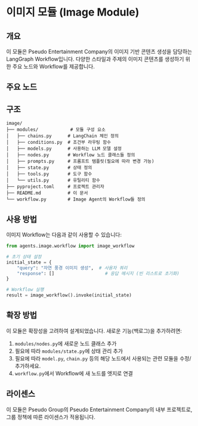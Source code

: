 # 이미지 모듈 (Image Module)

## 개요

이 모듈은 Pseudo Entertainment Company의 이미지 기반 콘텐츠 생성을 담당하는 LangGraph Workflow입니다. 다양한 스타일과 주제의 이미지 콘텐츠를 생성하기 위한 주요 노드와 Workflow를 제공합니다.

## 주요 노드

<!-- 노드에 대한 설명을 추가해주세요. -->

## 구조

```
image/
├── modules/            # 모듈 구성 요소
│   ├── chains.py      # LangChain 체인 정의
│   ├── conditions.py  # 조건부 라우팅 함수
│   ├── models.py      # 사용하는 LLM 모델 설정
│   ├── nodes.py       # Workflow 노드 클래스들 정의
│   ├── prompts.py     # 프롬프트 템플릿(필요에 따라 변경 가능)
│   ├── state.py       # 상태 정의
│   ├── tools.py       # 도구 함수
│   └── utils.py       # 유틸리티 함수
├── pyproject.toml     # 프로젝트 관리자
├── README.md          # 이 문서
└── workflow.py        # Image Agent의 Workflow들 정의
```

## 사용 방법

이미지 Workflow는 다음과 같이 사용할 수 있습니다:

```python
from agents.image.workflow import image_workflow

# 초기 상태 설정
initial_state = {
    "query": "자연 풍경 이미지 생성",  # 사용자 쿼리
    "response": []                   # 응답 메시지 (빈 리스트로 초기화)
}

# Workflow 실행
result = image_workflow().invoke(initial_state)
```

## 확장 방법

이 모듈은 확장성을 고려하여 설계되었습니다. 새로운 기능(백로그)을 추가하려면:

1. `modules/nodes.py`에 새로운 노드 클래스 추가
2. 필요에 따라 `modules/state.py`에 상태 관리 추가
3. 필요에 따라 `model.py`, `chain.py` 등의 해당 노드에서 사용되는 관련 모듈을 수정/추가하세요.
4. `workflow.py`에서 Workflow에 새 노드를 엣지로 연결

## 라이센스

이 모듈은 Pseudo Group의 Pseudo Entertainment Company의 내부 프로젝트로, 그룹 정책에 따른 라이센스가 적용됩니다.
